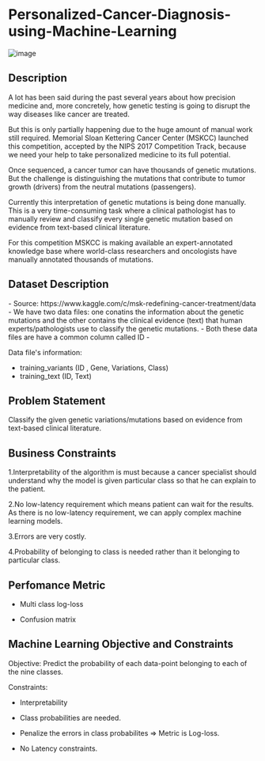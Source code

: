 # Personalized-Cancer-Diagnosis-using-Machine-Learning

![image](https://user-images.githubusercontent.com/115543070/232690704-6eb46240-0e1b-4964-9294-ca9213830781.png)



<h2> Description </h2>
A lot has been said during the past several years about how precision medicine and, more concretely, how genetic testing is going to disrupt the way diseases like cancer are treated.

But this is only partially happening due to the huge amount of manual work still required. Memorial Sloan Kettering Cancer Center (MSKCC) launched this competition, accepted by the NIPS 2017 Competition Track,  because we need your help to take personalized medicine to its full potential.

Once sequenced, a cancer tumor can have thousands of genetic mutations. But the challenge is distinguishing the mutations that contribute to tumor growth (drivers) from the neutral mutations (passengers). 

Currently this interpretation of genetic mutations is being done manually. This is a very time-consuming task where a clinical pathologist has to manually review and classify every single genetic mutation based on evidence from text-based clinical literature.

For this competition MSKCC is making available an expert-annotated knowledge base where world-class researchers and oncologists have manually annotated thousands of mutations.
<h2> Dataset Description</h2>
- Source: https://www.kaggle.com/c/msk-redefining-cancer-treatment/data
- We have two data files: one conatins the information about the genetic mutations and the other contains the clinical evidence (text) that  human experts/pathologists use to classify the genetic mutations. 
- Both these data files are have a common column called ID
- <p> 
    Data file's information:
    <ul> 
        <li>
        training_variants (ID , Gene, Variations, Class)
        </li>
        <li>
        training_text (ID, Text)
        </li>
    </ul>
</p>

<h2>Problem Statement</h2>

 Classify the given genetic variations/mutations based on evidence from text-based clinical literature.
  

<h2> Business Constraints </h2>

1.Interpretability of the algorithm is must because a cancer specialist should understand why the model is given particular class so that he can explain to the patient.

2.No low-latency requirement which means patient can wait for the results. As there is no low-latency requirement, we can apply complex machine learning models.

3.Errors are very costly.

4.Probability of belonging to class is needed rather than it belonging to particular class.

<h2>Perfomance Metric </h2>

* Multi class log-loss 

* Confusion matrix 

<h2>Machine Learning Objective and Constraints</h2>
<p> Objective: Predict the probability of each data-point belonging to each of the nine classes.
</p>
<p> Constraints:
</p>

* Interpretability

* Class probabilities are needed.

* Penalize the errors in class probabilites => Metric is Log-loss.

* No Latency constraints.

